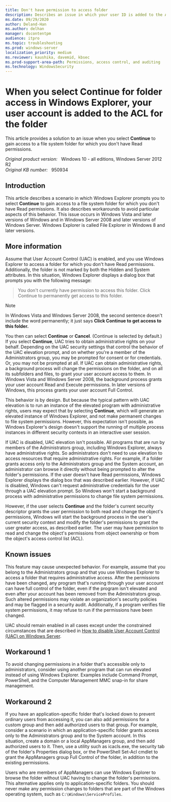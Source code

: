 ```yaml
---
title: Don't have permission to access folder
description: Describes an issue in which your user ID is added to the ACL list for a directory that you don't have permissions.
ms.date: 09/29/2020
author: Deland-Han 
ms.author: delhan
manager: dscontentpm
audience: itpro
ms.topic: troubleshooting
ms.prod: windows-server
localization_priority: medium
ms.reviewer: kaushika, davemid, kbsec
ms.prod-support-area-path: Permissions, access control, and auditing
ms.technology: WindowsSecurity
---
```

# When you select Continue for folder access in Windows Explorer, your user account is added to the ACL for the folder

This article provides a solution to an issue when you select **Continue** to gain access to a file system folder for which you don't have Read permissions.

_Original product version:_ &nbsp; Windows 10 - all editions, Windows Server 2012 R2  
_Original KB number:_ &nbsp; 950934

## Introduction

This article describes a scenario in which Windows Explorer prompts you to select **Continue** to gain access to a file system folder for which you don't have Read permissions. It also describes workarounds to avoid particular aspects of this behavior. This issue occurs in Windows Vista and later versions of Windows and in Windows Server 2008 and later versions of Windows Server. Windows Explorer is called File Explorer in Windows 8 and later versions.

## More information

Assume that User Account Control (UAC) is enabled, and you use Windows Explorer to access a folder for which you don't have Read permissions. Additionally, the folder is not marked by both the Hidden and System attributes. In this situation, Windows Explorer displays a dialog box that prompts you with the following message:

> You don't currently have permission to access this folder. Click Continue to permanently get access to this folder.

> [!NOTE]
> In Windows Vista and Windows Server 2008, the second sentence doesn't include the word permanently; it just says **Click Continue to get access to this folder.**

You then can select **Continue** or **Cancel**. (Continue is selected by default.) If you select **Continue**, UAC tries to obtain administrative rights on your behalf. Depending on the UAC security settings that control the behavior of the UAC elevation prompt, and on whether you're a member of the Administrators group, you may be prompted for consent or for credentials. Or, you may not be prompted at all. If UAC can obtain administrative rights, a background process will change the permissions on the folder, and on all its subfolders and files, to grant your user account access to them. In Windows Vista and Windows Server 2008, the background process grants your user account Read and Execute permissions. In later versions of Windows, this process grants your user account Full Control.

This behavior is by design. But because the typical pattern with UAC elevation is to run an instance of the elevated program with administrative rights, users may expect that by selecting **Continue**, which will generate an elevated instance of Windows Explorer, and not make permanent changes to file system permissions. However, this expectation isn't possible, as Windows Explorer's design doesn't support the running of multiple process instances in different security contexts in an interactive user session.

If UAC is disabled, UAC elevation isn't possible. All programs that are run by members of the Administrators group, including Windows Explorer, always have administrative rights. So administrators don't need to use elevation to access resources that require administrative rights. For example, if a folder grants access only to the Administrators group and the System account, an administrator can browse it directly without being prompted to alter the folder's permissions. If the user doesn't have Read permissions, Windows Explorer displays the dialog box that was described earlier. However, if UAC is disabled, Windows can't request administrative credentials for the user through a UAC elevation prompt. So Windows won't start a background process with administrative permissions to change file system permissions.

However, if the user selects **Continue** and the folder's current security descriptor grants the user permission to both read and change the object's permissions, Windows will start the background process in the user's current security context and modify the folder's permissions to grant the user greater access, as described earlier. The user may have permission to read and change the object's permissions from object ownership or from the object's access control list (ACL).

## Known issues

This feature may cause unexpected behavior. For example, assume that you belong to the Administrators group and that you use Windows Explorer to access a folder that requires administrative access. After the permissions have been changed, any program that's running through your user account can have full control of the folder, even if the program isn't elevated and even after your account has been removed from the Administrators group. Such altered permissions may violate an organization's security policies and may be flagged in a security audit. Additionally, if a program verifies file system permissions, it may refuse to run if the permissions have been changed.

UAC should remain enabled in all cases except under the constrained circumstances that are described in [How to disable User Account Control (UAC) on Windows Server](/troubleshoot/windows-server/windows-security/disable-user-account-control).

## Workaround 1

To avoid changing permissions in a folder that's accessible only to administrators, consider using another program that can run elevated instead of using Windows Explorer. Examples include Command Prompt, PowerShell, and the Computer Management MMC snap-in for share management.

## Workaround 2

If you have an application-specific folder that's locked down to prevent ordinary users from accessing it, you can also add permissions for a custom group and then add authorized users to that group. For example, consider a scenario in which an application-specific folder grants access only to the Administrators group and to the System account. In this situation, create a domain or a local AppManagers group, and then add authorized users to it. Then, use a utility such as icacls.exe, the security tab of the folder's Properties dialog box, or the PowerShell Set-Acl cmdlet to grant the AppManagers group Full Control of the folder, in addition to the existing permissions.

Users who are members of AppManagers can use Windows Explorer to browse the folder without UAC having to change the folder's permissions. This alternative applies only to application-specific folders. You should never make any permission changes to folders that are part of the Windows operating system, such as `C:\Windows\ServiceProfiles`.
